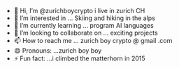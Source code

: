 - 👋 Hi, I’m @zurichboycrypto i live in zurich CH  
- 👀 I’m interested in ... Skiing and hiking in the alps  
- 🌱 I’m currently learning ... program AI languages
- 💞️ I’m looking to collaborate on ... exciting projects
- 📫 How to reach me ... zurich boy crypto @ gmail .com
- 😄 Pronouns: ...zurich boy boy
- ⚡ Fun fact: ...i climbed the matterhorn in 2015

<!---
zurichboycrypto/zurichboycrypto is a ✨ special ✨ repository because its `README.md` (this file) appears on your GitHub profile.
You can click the Preview link to take a look at your changes.
--->
